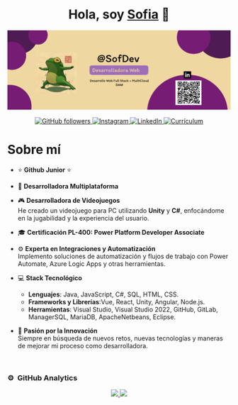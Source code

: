 <div align="center">
  <h1 align="center">Hola, soy <a href="https://aristi.dev">Sofia</a> 👋</h1>
</div>
<img src="Logo.png" alt="Logo">

<p align="center">
  <a href="https://github.com/SofiaMartinez23">
    <img src="https://img.shields.io/github/followers/sofiamartinez?style=social" alt="GitHub followers">
  </a>
  <a href="https://www.instagram.com/sofia_vk.23">
    <img src="https://img.shields.io/badge/Instagram-sofia_vk.23-%23E4405F?style=social&logo=instagram" alt="Instagram">
  </a>
  <a href="https://www.linkedin.com/in/sofia-mart%C3%ADnez-gonz%C3%A1les-134393316?utm_source=share&utm_campaign=share_via&utm_content=profile&utm_medium=android_app">
    <img src="https://img.shields.io/badge/LinkedIn-Sofia_Mart%C3%ADnez-%230077B5?style=social&logo=linkedin" alt="LinkedIn">
  </a>
  <a href="SofiaMartinezGonzalezCV.pdf">
    <img src="https://img.shields.io/badge/Curr%C3%ADculum-Descargar-%234C4C9D?style=social&logo=adobeacrobatreader" alt="Currículum">
  </a>
</p>


</p>

# Sobre mí

- ⭐ **Github Junior** ⭐  

- 📲 **Desarrolladora Multiplataforma**  

- 🎮 **Desarrolladora de Videojuegos**  
  He creado un videojuego para PC utilizando **Unity** y **C#**, enfocándome en la jugabilidad y la experiencia del usuario.

- 🎓 **Certificación PL-400: Power Platform Developer Associate**  

- ⚙️ **Experta en Integraciones y Automatización**  
  Implemento soluciones de automatización y flujos de trabajo con Power Automate, Azure Logic Apps y otras herramientas.

- 💻 **Stack Tecnológico**  
  - **Lenguajes**: Java, JavaScript, C#, SQL, HTML, CSS.
  - **Frameworks y Librerías**:Vue, React, Unity, Angular, Node.js.
  - **Herramientas**: Visual Studio, Visual Studio 2022, GitHub, GitLab, ManagerSQL, MariaDB, ApacheNetbeans, Eclipse.

- 🔧 **Pasión por la Innovación**  
  Siempre en búsqueda de nuevos retos, nuevas tecnologías y maneras de mejorar mi proceso como desarrolladora.

<br>

### ⚙️ &nbsp;GitHub Analytics

<p align="center">
  <a href="https://github.com/sofiamartinez23">
    <!-- Estadísticas de usuario -->
    <img height="180em" src="https://github-readme-stats.vercel.app/api?username=sofiamartinez23&hide=contribs&show_icons=true&theme=radical&rank_icon=github&border_color=d6a5f0&bg_color=f1e6fa&title_color=d6a5f0&text_color=6a4c9c&icon_color=d6a5f0"/>
    <!-- Lenguajes más utilizados -->
    <img height="180em" src="https://github-readme-stats.vercel.app/api/top-langs/?username=sofiamartinez23&layout=compact&langs_count=8&theme=radical&border_color=d6a5f0&bg_color=f1e6fa&title_color=d6a5f0&text_color=6a4c9c&icon_color=d6a5f0"/>
  </a>
</p>
